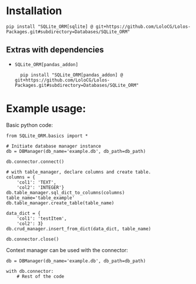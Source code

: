 # Installation

    pip install "SQLite_ORM[sqlite] @ git+https://github.com/LoloCG/Lolos-Packages.git#subdirectory=Databases/SQLite_ORM"

## Extras with dependencies

- `SQLite_ORM[pandas_addon]`

        pip install "SQLite_ORM[pandas_addon] @ git+https://github.com/LoloCG/Lolos-Packages.git#subdirectory=Databases/SQLite_ORM"

# Example usage:
Basic python code:

    from SQLite_ORM.basics import *

    # Initiate database manager instance
    db = DBManager(db_name='example.db', db_path=db_path) 

    db.connector.connect()
    
    # with table_manager, declare columns and create table.
    columns = {
        'col1': 'TEXT',
        'col2': 'INTEGER'}
    db.table_manager.sql_dict_to_columns(columns)
    table_name='table_example'
    db.table_manager.create_table(table_name)

    data_dict = {
        'col1': 'testItem',
        'col2': 3}    
    db.crud_manager.insert_from_dict(data_dict, table_name)

    db.connector.close()

Context manager can be used with the connector:

    db = DBManager(db_name='example.db', db_path=db_path)

    with db.connector: 
        # Rest of the code